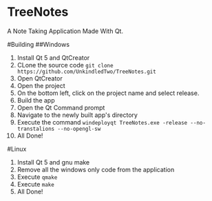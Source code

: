 # TreeNotes
A Note Taking Application Made With Qt.

#Building
##Windows
1. Install Qt 5 and QtCreator
2. CLone the source code `git clone https://github.com/UnkindledTwo/TreeNotes.git`
3. Open QtCreator
4. Open the project
5. On the bottom left, click on the project name and select release.
6. Build the app
7. Open the Qt Command prompt
8. Navigate to the newly built app's directory
9. Execute the command `windeployqt TreeNotes.exe -release --no-transtalions --no-opengl-sw`
10. All Done!

#Linux
1. Install Qt 5 and gnu make
2. Remove all the windows only code from the application
3. Execute `qmake`
4. Execute `make`
5. All Done!
